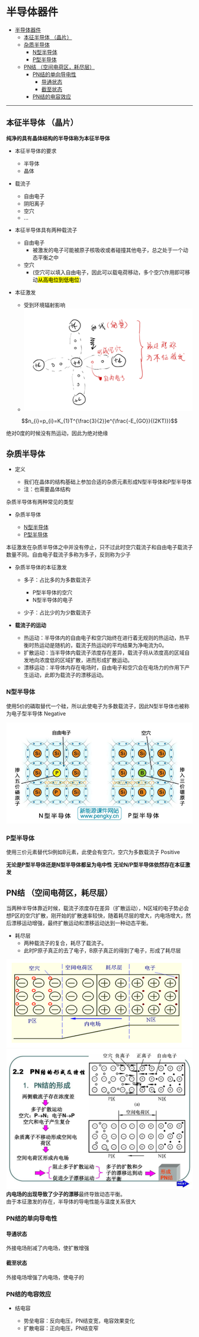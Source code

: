 # 半导体器件

<!-- @import "[TOC]" {cmd="toc" depthFrom=1 depthTo=6 orderedList=false} -->

<!-- code_chunk_output -->

- [半导体器件](#半导体器件)
  - [本征半导体  （晶片）](#本征半导体--晶片)
  - [杂质半导体](#杂质半导体)
    - [N型半导体](#n型半导体)
    - [P型半导体](#p型半导体)
  - [PN结 （空间电荷区，耗尽层）](#pn结-空间电荷区耗尽层)
    - [PN结的单向导电性](#pn结的单向导电性)
      - [导通状态](#导通状态)
      - [截至状态](#截至状态)
    - [PN结的电容效应](#pn结的电容效应)

<!-- /code_chunk_output -->


---
## 本征半导体  （晶片）

**纯净的具有晶体结构的半导体称为本征半导体**  

- 本征半导体的要求
  
    - 半导体
    - 晶体

- 载流子
    - 自由电子
    - 阴阳离子
    - 空穴
    - ...

- 本征半导体具有两种载流子
    - 自由电子
      - 被激发的电子可能被原子核吸收或者碰撞其他电子，总之处于一个动态平衡之中  
    - 空穴 
      - (空穴可以填入自由电子，因此可以载电荷移动，多个空穴作用即可移动<mark>从高电位到低电位</mark>)

- 本征激发

  - 受到环境辐射影响
  - ![icon](https://github.com/ThreeSwords66/Analog_electronics/blob/main/%E7%AC%AC%E4%B8%80%E7%AB%A0%20%E5%8D%8A%E5%AF%BC%E4%BD%93%E5%99%A8%E4%BB%B6/image-1.png?raw=true)


$$n_{i}=p_{i}=K_{1}T^{\frac{3}{2}}e^{\frac{-E_{GO}}{(2KT)}}$$

绝对0度的时候没有热运动，因此为绝对绝缘

## 杂质半导体

- 定义

  - 我们在晶体的结构基础上参加合适的杂质元素形成N型半导体和P型半导体
  - 注：也需要晶体结构

杂质半导体有两种常见的类型

- 杂质半导体

  - [N型半导体](#n型半导体)
  - [P型半导体](#p型半导体)

本征激发在杂质半导体之中并没有停止，只不过此时空穴载流子和自由电子载流子数量不同。自由电子载流子多称为多子，反则称为少子

- 杂质半导体的本征激发

  - 多子：占比多的为多数载流子

    - P型半导体的空穴
    - N型半导体的电子
  - 少子：占比少的为少数载流子


- **载流子的运动**

  - 热运动：半导体内的自由电子和空穴始终在进行着无规则的热运动，热平衡时热运动是随机的，载流子热运动的平均结果为净电流为0。
  - 扩散运动：当半导体内载流子浓度存在差异，载流子将从浓度高的区域自发地向浓度低的区域扩散，进而形成扩散运动。
  - 漂移运动：半导体内存在电场时，自由电子和空穴会在电场力的作用下产生运动，此即为载流子的漂移运动。



### N型半导体
使用5价的磷取替代一个硅，所以此使电子为多数载流子，因此N型半导体也被称为电子型半导体
Negative 

![Alt text](image-2.png)

### P型半导体
使用三价元素替代Si例如B元素，此使会有空穴，空穴为多数载流子
Positive

**无论是P型半导体还是N型半导体都呈为电中性**
**无论N/P型半导体依然存在本征激发**

## PN结 （空间电荷区，耗尽层）

当两种半导体靠近时候，载流子浓度存在差异（扩散运动），N区域的电子势必会想P区的空穴扩散，刚开始的扩散速率较快，随着耗尽层的增大，内电场增大，然后漂移运动增强，最终扩散运动和漂移运动达到一种动态平衡。
- 耗尽层
  - 两种载流子的复合，耗尽了载流子。
  - 此时P原子真正的去了电子，B原子真正的得到了电子，形成了耗尽层

![Alt text](image-3.png)
![Alt text](image-4.png)
**内电场的出现导致了少子的漂移**最终导致动态平衡。  
由于本征激发的存在，半导体的导电性能与温度关系很大

### PN结的单向导电性

#### 导通状态
外接电场削减了内电场，使扩散增强

#### 截至状态  
外接电场增强了内电场，使电子的



### PN结的电容效应  

- 结电容

  - 势垒电容：反向电压，PN结变宽，电容效果变化
  - 扩散电容：正向电压，PN结变窄

